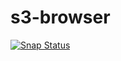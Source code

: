 # s3-browser
[![Snap Status](https://build.snapcraft.io/badge/team-ultra/s3-browser.svg)](https://build.snapcraft.io/user/team-ultra/s3-browser)
